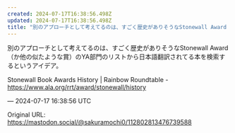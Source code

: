 ```yaml
---
created: 2024-07-17T16:38:56.498Z
updated: 2024-07-17T16:38:56.498Z
title: "別のアプローチとして考えてるのは、すごく歴史がありそうなStonewall Award（か他の似たような賞）のYA部門のリストから日本語翻訳されてる本を検索する[...]"
---
```


<p>別のアプローチとして考えてるのは、すごく歴史がありそうなStonewall Award（か他の似たような賞）のYA部門のリストから日本語翻訳されてる本を検索するというアイデア。</p><p>Stonewall Book Awards History | Rainbow Roundtable - <a href="https://www.ala.org/rrt/award/stonewall/history" target="_blank" rel="nofollow noopener noreferrer" translate="no"><span class="invisible">https://www.</span><span class="ellipsis">ala.org/rrt/award/stonewall/hi</span><span class="invisible">story</span></a></p>

&mdash; 2024-07-17 16:38:56 UTC

Original URL: https://mastodon.social/@sakuramochi0/112802813476739588
